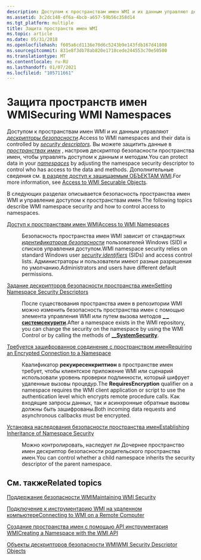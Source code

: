 ```yaml
---
description: Доступом к пространствам имен WMI и их данным управляют дескрипторы безопасности.
ms.assetid: 3c2dc148-df6a-4bcb-a657-59b56c358d14
ms.tgt_platform: multiple
title: Защита пространств имен WMI
ms.topic: article
ms.date: 05/31/2018
ms.openlocfilehash: f605a6cd1136e70d6c5243b9e143fdb167d41808
ms.sourcegitcommit: 831e8f3db78ab820e1710cede244553c70e50500
ms.translationtype: MT
ms.contentlocale: ru-RU
ms.lasthandoff: 01/07/2021
ms.locfileid: "105711661"
---
```

# <a name="securing-wmi-namespaces"></a><span data-ttu-id="9f862-103">Защита пространств имен WMI</span><span class="sxs-lookup"><span data-stu-id="9f862-103">Securing WMI Namespaces</span></span>

<span data-ttu-id="9f862-104">Доступом к пространствам имен WMI и их данным управляют [*дескрипторы безопасности*](gloss-s.md).</span><span class="sxs-lookup"><span data-stu-id="9f862-104">Access to WMI namespaces and their data is controlled by [*security descriptors*](gloss-s.md).</span></span> <span data-ttu-id="9f862-105">Вы можете защитить данные в [*пространствах имен*](gloss-n.md) , настроив дескриптор безопасности пространства имен, чтобы управлять доступом к данным и методам.</span><span class="sxs-lookup"><span data-stu-id="9f862-105">You can protect data in your [*namespaces*](gloss-n.md) by adjusting the namespace security descriptor to control who has access to the data and methods.</span></span> <span data-ttu-id="9f862-106">Дополнительные сведения см. [в разделе доступ к защищаемым ОБЪЕКТАМ WMI](access-to-wmi-securable-objects.md).</span><span class="sxs-lookup"><span data-stu-id="9f862-106">For more information, see [Access to WMI Securable Objects](access-to-wmi-securable-objects.md).</span></span>


<span data-ttu-id="9f862-107">В следующих разделах описывается безопасность пространства имен WMI и управление доступом к пространствам имен.</span><span class="sxs-lookup"><span data-stu-id="9f862-107">The following topics describe WMI namespace security and how to control access to namespaces.</span></span>

<dl> <dt>

<span data-ttu-id="9f862-108"><span id="Access_to_WMI_Namespaces"></span><span id="access_to_wmi_namespaces"></span><span id="ACCESS_TO_WMI_NAMESPACES"></span>[Доступ к пространствам имен WMI](access-to-wmi-namespaces.md)</span><span class="sxs-lookup"><span data-stu-id="9f862-108"><span id="Access_to_WMI_Namespaces"></span><span id="access_to_wmi_namespaces"></span><span id="ACCESS_TO_WMI_NAMESPACES"></span>[Access to WMI Namespaces](access-to-wmi-namespaces.md)</span></span>
</dt> <dd>

<span data-ttu-id="9f862-109">Безопасность пространства имен WMI зависит от стандартных [*идентификаторов безопасности*](/windows/desktop/SecGloss/s-gly) пользователей Windows (SID) и списков управления доступом.</span><span class="sxs-lookup"><span data-stu-id="9f862-109">WMI namespace security relies on standard Windows user [*security identifiers*](/windows/desktop/SecGloss/s-gly) (SIDs) and access control lists.</span></span> <span data-ttu-id="9f862-110">Администраторы и пользователи имеют разные разрешения по умолчанию.</span><span class="sxs-lookup"><span data-stu-id="9f862-110">Administrators and users have different default permissions.</span></span>

</dd> <dt>

<span data-ttu-id="9f862-111"><span id="Setting_Namespace_Security_Descriptors"></span><span id="setting_namespace_security_descriptors"></span><span id="SETTING_NAMESPACE_SECURITY_DESCRIPTORS"></span>[Задание дескрипторов безопасности пространства имен](setting-namespace-security-descriptors.md)</span><span class="sxs-lookup"><span data-stu-id="9f862-111"><span id="Setting_Namespace_Security_Descriptors"></span><span id="setting_namespace_security_descriptors"></span><span id="SETTING_NAMESPACE_SECURITY_DESCRIPTORS"></span>[Setting Namespace Security Descriptors](setting-namespace-security-descriptors.md)</span></span>
</dt> <dd>

<span data-ttu-id="9f862-112">После существования пространства имен в репозитории WMI можно изменить безопасность пространства имен с помощью элемента управления WMI или путем вызова методов [**\_ \_ системсекурити**](--systemsecurity.md).</span><span class="sxs-lookup"><span data-stu-id="9f862-112">After a namespace exists in the WMI repository, you can change the security on the namespace by using the WMI Control or by calling the methods of [**\_\_SystemSecurity**](--systemsecurity.md).</span></span>

</dd> <dt>

<span data-ttu-id="9f862-113"><span id="Requiring_an_Encrypted_Connection_to_a_Namespace"></span><span id="requiring_an_encrypted_connection_to_a_namespace"></span><span id="REQUIRING_AN_ENCRYPTED_CONNECTION_TO_A_NAMESPACE"></span>[Требуется зашифрованное соединение с пространством имен](requiring-an-encrypted-connection-to-a-namespace.md)</span><span class="sxs-lookup"><span data-stu-id="9f862-113"><span id="Requiring_an_Encrypted_Connection_to_a_Namespace"></span><span id="requiring_an_encrypted_connection_to_a_namespace"></span><span id="REQUIRING_AN_ENCRYPTED_CONNECTION_TO_A_NAMESPACE"></span>[Requiring an Encrypted Connection to a Namespace](requiring-an-encrypted-connection-to-a-namespace.md)</span></span>
</dt> <dd>

<span data-ttu-id="9f862-114">Квалификатор **рекуиресенкриптион** в пространстве имен требует, чтобы клиентское приложение WMI или сценарий использовали уровень проверки подлинности, который шифрует удаленные вызовы процедур.</span><span class="sxs-lookup"><span data-stu-id="9f862-114">The **RequiresEncryption** qualifier on a namespace requires the WMI client application or script to use the authentication level which encrypts remote procedure calls.</span></span> <span data-ttu-id="9f862-115">Как входящие запросы данных, так и асинхронные обратные вызовы должны быть зашифрованы.</span><span class="sxs-lookup"><span data-stu-id="9f862-115">Both incoming data requests and asynchronous callbacks must be encrypted.</span></span>

</dd> <dt>

<span data-ttu-id="9f862-116"><span id="Establishing_Inheritance_of_Namespace_Security"></span><span id="establishing_inheritance_of_namespace_security"></span><span id="ESTABLISHING_INHERITANCE_OF_NAMESPACE_SECURITY"></span>[Установка наследования безопасности пространства имен](establishing-inheritance-of-namespace-security.md)</span><span class="sxs-lookup"><span data-stu-id="9f862-116"><span id="Establishing_Inheritance_of_Namespace_Security"></span><span id="establishing_inheritance_of_namespace_security"></span><span id="ESTABLISHING_INHERITANCE_OF_NAMESPACE_SECURITY"></span>[Establishing Inheritance of Namespace Security](establishing-inheritance-of-namespace-security.md)</span></span>
</dt> <dd>

<span data-ttu-id="9f862-117">Можно контролировать, наследует ли Дочернее пространство имен дескриптор безопасности родительского пространства имен.</span><span class="sxs-lookup"><span data-stu-id="9f862-117">You can control whether a child namespace inherits the security descriptor of the parent namespace.</span></span>

</dd> </dl>

## <a name="related-topics"></a><span data-ttu-id="9f862-118">См. также</span><span class="sxs-lookup"><span data-stu-id="9f862-118">Related topics</span></span>

<dl> <dt>

[<span data-ttu-id="9f862-119">Поддержание безопасности WMI</span><span class="sxs-lookup"><span data-stu-id="9f862-119">Maintaining WMI Security</span></span>](maintaining-wmi-security.md)
</dt> <dt>

[<span data-ttu-id="9f862-120">Подключение к инструментарию WMI на удаленном компьютере</span><span class="sxs-lookup"><span data-stu-id="9f862-120">Connecting to WMI on a Remote Computer</span></span>](connecting-to-wmi-on-a-remote-computer.md)
</dt> <dt>

[<span data-ttu-id="9f862-121">Создание пространства имен с помощью API инструментария WMI</span><span class="sxs-lookup"><span data-stu-id="9f862-121">Creating a Namespace with the WMI API</span></span>](creating-a-namespace-with-the-wmi-api.md)
</dt> <dt>

[<span data-ttu-id="9f862-122">Объекты дескрипторов безопасности WMI</span><span class="sxs-lookup"><span data-stu-id="9f862-122">WMI Security Descriptor Objects</span></span>](wmi-security-descriptor-objects.md)
</dt> </dl>

 

 
